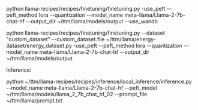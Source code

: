 python llama-recipes/recipes/finetuning/finetuning.py -use_peft --peft_method lora --quantization --model_name meta-llama/Llama-2-7b-chat-hf --output_dir ~/ttm/llama/models/output --use_wandb

python llama-recipes/recipes/finetuning/finetuning.py --dataset "custom_dataset" --custom_dataset.file ~/ttm/llama/energy-dataset/energy_dataset.py -use_peft --peft_method lora --quantization --model_name meta-llama/Llama-2-7b-chat-hf --output_dir ~/ttm/llama/models/output

Inference:

python ~/ttm/llama-recipes/recipes/inference/local_inference/inference.py --model_name meta-llama/Llama-2-7b-chat-hf --peft_model ~/ttm/llama/models/llama_2_7b_chat_hf_02 --prompt_file ~/ttm/llama/prompt.txt